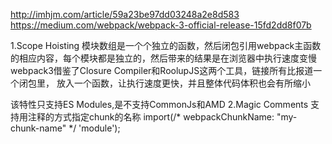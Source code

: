 http://imhjm.com/article/59a23be97dd03248a2e8d583
https://medium.com/webpack/webpack-3-official-release-15fd2dd8f07b

1.Scope Hoisting
模块数组是一个个独立的函数，然后闭包引用webpack主函数的相应内容，每个模块都是独立的，然后带来的结果是在浏览器中执行速度变慢
webpack3借鉴了Closure Compiler和RoolupJS这两个工具，链接所有比报道一个闭包里，
放入一个函数，让执行速度更快，并且整体代码体积也会有所缩小

该特性只支持ES Modules,是不支持CommonJs和AMD
2.Magic Comments
支持用注释的方式指定chunk的名称
import(/* webpackChunkName: "my-chunk-name" */ 'module');